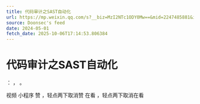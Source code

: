 ```yaml
---
title: 代码审计之SAST自动化
url: https://mp.weixin.qq.com/s?__biz=MzI2NTc1ODY0Mw==&mid=2247485881&idx=1&sn=d3ed80e4ac4f56ad04c40d7551d4822a
source: Doonsec's feed
date: 2024-05-01
fetch_date: 2025-10-06T17:14:53.806384
---
```


# 代码审计之SAST自动化

：
，
。

视频
小程序
赞
，轻点两下取消赞
在看
，轻点两下取消在看